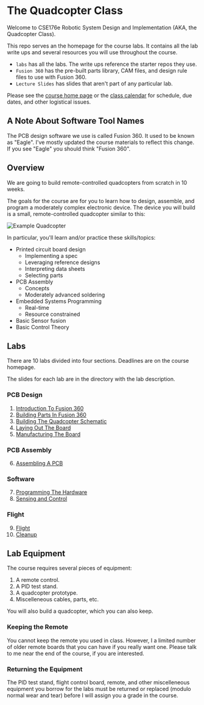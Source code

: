 # The Quadcopter Class

Welcome to CSE176e Robotic System Design and Implementation (AKA, the Quadcopter Class).

This repo serves an the homepage for the course labs. It contains all
the lab write ups and several resources you will use throughout the
course.

- `labs` has all the labs. The write ups reference the starter repos they use.
- `Fusion 360` has the pre-built parts library, CAM files, and design rule files to use with Fusion 360.
- `Lecture Slides` has slides that aren't part of any particular lab.

Please see the [course home page](https://sites.google.com/ucsd.edu/the-quadcopter-class/home) or the [class calendar](https://docs.google.com/spreadsheets/d/1cgSJm-5A6JrrA-iNKX8d2A0SE1PBk1CwzLvdhLKHuWY/) for schedule, due dates, and other logistical issues.

## A Note About Software Tool Names

The PCB design software we use is called Fusion 360. It used to be known as "Eagle". I've mostly updated the course materials to reflect this change.  If you see "Eagle" you should think "Fusion 360".

## Overview

We are going to build remote-controlled quadcopters from scratch in 10 weeks.

The goals for the course are for you to learn how to design, assemble, and program a moderately complex electronic device. The device you will build is a small, remote-controlled quadcopter similar to this:

![Example Quadcopter](images/quad.jpg)

In particular, you'll learn and/or practice these skills/topics:

- Printed circuit board design
  - Implementing a spec
  - Leveraging reference designs
  - Interpreting data sheets
  - Selecting parts
- PCB Assembly
  - Concepts
  - Moderately advanced soldering
- Embedded Systems Programming
  - Real-time
  - Resource constrained
- Basic Sensor fusion
- Basic Control Theory

## Labs

There are 10 labs divided into four sections. Deadlines are on the course homepage.

The slides for each lab are in the directory with the lab description.

### PCB Design

1. [Introduction To Fusion 360](https://github.com/NVSL/QuadClass-Resources/tree/master/labs/Introduction-To-Eagle)
2. [Building Parts In Fusion 360](https://github.com/NVSL/QuadClass-Resources/tree/master/labs/Building-Parts-In-Eagle)
3. [Building The Quadcopter Schematic](https://github.com/NVSL/QuadClass-Resources/tree/master/labs/Building-The-Quadcopter-Schematic)
4. [Laying Out The Board](https://github.com/NVSL/QuadClass-Resources/tree/master/labs/Laying-Out-The-Board)
5. [Manufacturing The Board](https://github.com/NVSL/QuadClass-Resources/tree/master/labs/Manufacturing-The-Board)

### PCB Assembly

6. [Assembling A PCB](https://github.com/NVSL/QuadClass-Resources/tree/master/labs/Assembling-A-PCB)

### Software

7. [Programming The Hardware](https://github.com/NVSL/QuadClass-Resources/tree/master/labs/Programming-The-Hardware)
8. [Sensing and Control](https://github.com/NVSL/QuadClass-Resources/tree/master/labs/Sensing-And-Control)
<!-- 8. [Sensing and Filtering](https://github.com/NVSL/QuadClass-Resources/tree/master/labs/Sensing-And-Filtering)-->
<!-- 9. [Implementing PID](https://github.com/NVSL/QuadClass-Resources/tree/master/labs/Implementing-PID)-->

### Flight

9. [Flight](https://github.com/NVSL/QuadClass-Resources/tree/master/labs/Flight)
10. [Cleanup](https://github.com/NVSL/QuadClass-Resources/tree/master/labs/Cleanup)

## Lab Equipment

The course requires several pieces of equipment:

1. A remote control.
2. A PID test stand.
3. A quadcopter prototype.
4. Miscelleneous cables, parts, etc.

You will also build a quadcopter, which you can also keep.

### Keeping the Remote

You cannot keep the remote you used in class. However, I a limited number of older remote boards that you can have if you really want one. Please talk to me near the end of the course, if you are interested.

### Returning the Equipment

The PID test stand, flight control board, remote, and other miscelleneous equipment you borrow for the labs must be returned or replaced (modulo normal wear and tear) before I will assign you a grade in the course.
